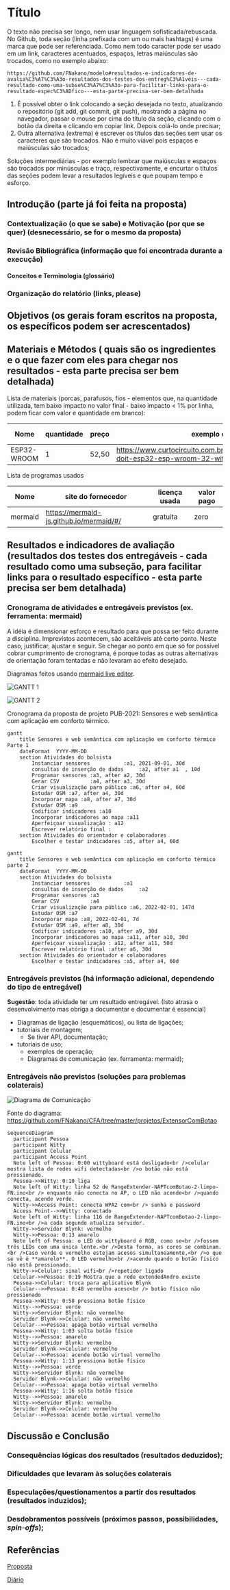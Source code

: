 # Título

O texto não precisa ser longo, nem usar linguagem sofisticada/rebuscada.
No Github, toda seção (linha prefixada com um ou mais hashtags) é uma marca que pode ser referenciada. Como nem todo caracter pode ser usado em um link, caracteres acentuados, espaços, letras maiúsculas são trocados, como no exemplo abaixo: 

```
https://github.com/FNakano/modelo#resultados-e-indicadores-de-avalia%C3%A7%C3%A3o-resultados-dos-testes-dos-entreg%C3%A1veis---cada-resultado-como-uma-subse%C3%A7%C3%A3o-para-facilitar-links-para-o-resultado-espec%C3%ADfico---esta-parte-precisa-ser-bem-detalhada
```

1. É possível obter o link colocando a seção desejada no texto, atualizando o repositório (git add, git commit, git push), mostrando a página no navegador, passar o mouse por cima do título da seção, clicando com o botão da direita e clicando em copiar link. Depois colá-lo onde precisar;
2. Outra alternativa (extrema) é escrever os títulos das seções sem usar os caracteres que são trocados. Não é muito viável pois espaços e maiúsculas são trocados;

Soluções intermediárias - por exemplo lembrar que maiúsculas e espaços são trocados por minúsculas e traço, respectivamente, e encurtar o títulos das seções podem levar a resultados legíveis e que poupam tempo e esforço.

## Introdução (parte já foi feita na proposta)
### Contextualização (o que se sabe) e Motivação (por que se quer)  (desnecessário, se for o mesmo da proposta)
### Revisão Bibliográfica (informação que foi encontrada durante a execução)
#### Conceitos e Terminologia (glossário)
### Organização do relatório (links, please)
## Objetivos (os gerais foram escritos na proposta, os específicos podem ser acrescentados)
## Materiais e Métodos ( quais são os ingredientes e o que fazer com eles para chegar nos resultados - esta parte precisa ser bem detalhada)

Lista de materiais (porcas, parafusos, fios - elementos que, na quantidade utilizada, tem baixo impacto no valor final - baixo impacto < 1% por linha, podem ficar com valor e quantidade em branco):

| Nome | quantidade | preço | exemplo de site ofertando | link para foto do componente utilizado |
| --- | --- | --- | --- | --- |
| ESP32-WROOM | 1 | 52,50 | https://www.curtocircuito.com.br/catalog/product/view/id/1006/s/placa-doit-esp32-esp-wroom-32-wifi-bluetooth/ | [20210708_102001.jpg](20210708_102001.jpg) |

Lista de programas usados

| Nome | site do fornecedor | licença usada | valor pago |
| --- | --- | --- | --- |
| mermaid | https://mermaid-js.github.io/mermaid/#/ | gratuita | zero |


## Resultados e indicadores de avaliação (resultados dos testes dos entregáveis - cada resultado como uma subseção, para facilitar links para o resultado específico - esta parte precisa ser bem detalhada)

### Cronograma de atividades e entregáveis previstos  (ex. ferramenta: mermaid)

A idéia é dimensionar esforço e resultado para que possa ser feito durante a disciplina. Imprevistos acontecem, são aceitáveis até certo ponto. Neste caso, justificar, ajustar e seguir. Se chegar ao ponto em que só for possível cobrar cumprimento de cronograma, é porque todas as outras alternativas de orientação foram tentadas e não levaram ao efeito desejado.

Diagramas feitos usando [mermaid live editor](https://mermaid-js.github.io/mermaid-live-editor).

![GANTT 1](mermaid-diagram-20210612222823.png)


![GANTT 2](mermaid-diagram-20210612223049.png)

Cronograma da proposta de projeto PUB-2021: Sensores e web semântica com aplicação em conforto térmico.

```
gantt
    title Sensores e web semântica com aplicação em conforto térmico Parte 1
    dateFormat  YYYY-MM-DD
    section Atividades do bolsista
        Instanciar sensores           :a1, 2021-09-01, 30d
        consultas de inserção de dados     :a2, after a1  , 10d
        Programar sensores :a3, after a2, 30d
        Gerar CSV          :a4, after a3, 30d
        Criar visualização para público :a6, after a4, 60d
        Estudar OSM :a7, after a4, 30d
        Incorporar mapa :a8, after a7, 30d
        Estudar OSM :a9
        Codificar indicadores :a10
        Incorporar indicadores ao mapa :a11
        Aperfeiçoar visualização : a12
        Escrever relatório final : 
    section Atividades do orientador e colaboradores
        Escolher e testar indicadores :a5, after a4, 60d

```


```
gantt
    title Sensores e web semântica com aplicação em conforto térmico parte 2
    dateFormat  YYYY-MM-DD
    section Atividades do bolsista
        Instanciar sensores           :a1
        consultas de inserção de dados     :a2
        Programar sensores :a3
        Gerar CSV          :a4
        Criar visualização para público :a6, 2022-02-01, 147d
        Estudar OSM :a7
        Incorporar mapa :a8, 2022-02-01, 7d
        Estudar OSM :a9, after a8, 30d
        Codificar indicadores :a10, after a9, 30d
        Incorporar indicadores ao mapa :a11, after a10, 30d
        Aperfeiçoar visualização : a12, after a11, 50d
        Escrever relatório final :after a6, 30d
    section Atividades do orientador e colaboradores
        Escolher e testar indicadores :a5, after a4, 60d

```


### Entregáveis previstos (há informação adicional, dependendo do tipo de entregável)

**Sugestão**: toda atividade ter um resultado entregável. (Isto atrasa o desenvolvimento mas obriga a documentar e documentar é essencial)

- Diagramas de ligação (esquemáticos), ou lista de ligações;
- tutoriais de montagem;
   - Se tiver API, documentação;
- tutoriais de uso;
   - exemplos de operação;
   - Diagramas de comunicação (ex. ferramenta: mermaid);

### Entregáveis não previstos (soluções para problemas colaterais)

![Diagrama de Comunicação](botao.svg)

Fonte do diagrama: https://github.com/FNakano/CFA/tree/master/projetos/ExtensorComBotao

```
sequenceDiagram
  participant Pessoa
  participant Witty
  participant Celular
  participant Access Point
  Note left of Pessoa: 0:00 wittyboard está desligado<br />celular mostra lista de redes wifi detectadas<br />o botão não está pressionado.
  Pessoa->>Witty: 0:10 liga
  Note left of Witty: linha 52 de RangeExtender-NAPTcomBotao-2-limpo-FN.ino<br /> enquanto não conecta no AP, o LED não acende<br />quando conecta, acende verde.
  Witty->>Access Point: conecta WPA2 com<br /> senha e password
  Access Point-->>Witty: conectado
  Note left of Witty: linha 116 de RangeExtender-NAPTcomBotao-2-limpo-FN.ino<br />a cada segundo atualiza servidor.
  Witty->>Servidor Blynk: vermelho
  Witty->>Pessoa: 0:13 amarelo
  Note left of Pessoa: o LED do wittyboard é RGB, como se<br />fossem três LEDs com uma única lente.<br />Desta forma, as cores se combinam.<br />Caso verde e vermelho estejam acesos simultaneamente,<br />o que se vê é **amarelo**. O LED vermelho<br />acende quando o botão físico não está pressionado. 
  Witty->>Celular: sinal wifi<br />repetidor ligado
  Celular->>Pessoa: 0:19 Mostra que a rede extendedAndro existe
  Pessoa->>Celular: troca para aplicativo Blynk
  Celular-->>Pessoa: 0:48 vermelho aceso<br /> botão físico não pressionado
  Pessoa->>Witty: 0:58 pressiona botão físico
  Witty-->>Pessoa: verde
  Witty->>Servidor Blynk: não vermelho
  Servidor Blynk->>Celular: não vermelho
  Celular-->>Pessoa: apaga botão virtual vermelho
  Pessoa->>Witty: 1:03 solta botão físico
  Witty-->>Pessoa: amarelo
  Witty->>Servidor Blynk: vermelho
  Servidor Blynk->>Celular: vermelho
  Celular-->>Pessoa: acende botão virtual vermelho
  Pessoa->>Witty: 1:13 pressiona botão físico
  Witty-->>Pessoa: verde
  Witty->>Servidor Blynk: não vermelho
  Servidor Blynk->>Celular: não vermelho
  Celular-->>Pessoa: apaga botão virtual vermelho
  Pessoa->>Witty: 1:16 solta botão físico
  Witty-->>Pessoa: amarelo
  Witty->>Servidor Blynk: vermelho
  Servidor Blynk->>Celular: vermelho
  Celular-->>Pessoa: acende botão virtual vermelho
```



## Discussão e Conclusão
### Consequências lógicas dos resultados (resultados deduzidos);
### Dificuldades que levaram às soluções colaterais
### Especulações/questionamentos a partir dos resultados (resultados induzidos);
### Desdobramentos possíveis (próximos passos, possibilidades, *spin-offs*);
## Referências

[Proposta](proposta.md)

[Diário](diario.md)


